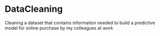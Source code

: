 # DataCleaning
Cleaning a dataset that contains information needed to build a predictive model for online purchase by my colleagues at work
